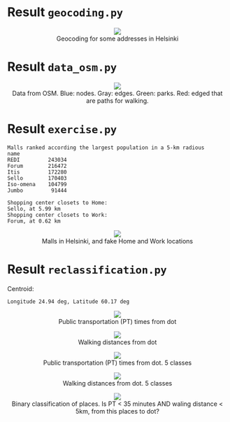# Result `geocoding.py`
<p align="center">
<img src=".geocoding.png" align="middle"><BR>
Geocoding for some addresses in Helsinki
</p>

# Result `data_osm.py`
<p align="center">
<img src=".data_osm.png" align="middle"><BR>
Data from OSM. Blue: nodes. Gray: edges. Green: parks. Red: edged that are paths for walking.
</p>

# Result `exercise.py`
```
Malls ranked according the largest population in a 5-km radious
name
REDI         243034
Forum        216472
Itis         172280
Sello        170403
Iso-omena    104799
Jumbo         91444

Shopping center closets to Home:
Sello, at 5.99 km
Shopping center closets to Work:
Forum, at 0.62 km
```

<p align="center">
<img src=".exercise.png" align="middle"><BR>
Malls in Helsinki, and fake Home and Work locations
</p>

# Result `reclassification.py`
Centroid:
```
Longitude 24.94 deg, Latitude 60.17 deg
```
<p align="center">
<img src=".reclassification_1.png" align="middle"><BR>
Public transportation (PT) times from dot
</p>

<p align="center">
<img src=".reclassification_2.png" align="middle"><BR>
Walking distances from dot
</p>

<p align="center">
<img src=".reclassification_3.png" align="middle"><BR>
Public transportation (PT) times from dot. 5 classes
</p>

<p align="center">
<img src=".reclassification_4.png" align="middle"><BR>
Walking distances from dot. 5 classes
</p>

<p align="center">
<img src=".reclassification_5.png" align="middle"><BR>
Binary classification of places. Is PT < 35 minutes AND waling distance < 5km, from this places to dot?
</p>
